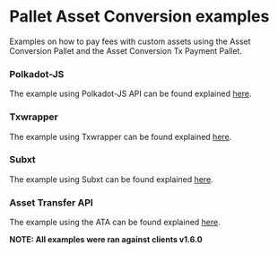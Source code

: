 # Pallet Asset Conversion examples

Examples on how to pay fees with custom assets using the Asset Conversion Pallet and the Asset Conversion Tx Payment Pallet.

### Polkadot-JS

The example using Polkadot-JS API can be found explained [here](./polkadot-js/docs/README.md).

### Txwrapper

The example using Txwrapper can be found explained [here](https://github.com/paritytech/txwrapper-core/tree/main/packages/txwrapper-examples/assetHubKusama).

### Subxt

The example using Subxt can be found explained [here](./subxt/docs/README.md).

### Asset Transfer API

The example using the ATA can be found explained [here](https://github.com/paritytech/asset-transfer-api/blob/main/examples/polkadot/assetHub/paysWithFeeOriginTransfers/dotToHydrationPaysWithGLMR.ts).

**NOTE: All examples were ran against clients v1.6.0**
